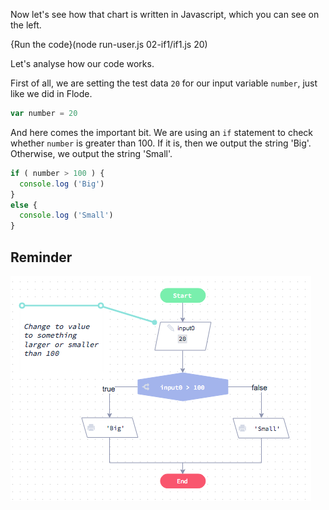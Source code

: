Now let's see how that chart is written in Javascript, which you can see on the left.

{Run the code}(node run-user.js 02-if1/if1.js 20)

Let's analyse how our code works.

First of all, we are setting the test data `20` for our input variable `number`, just like we did in Flode.

```javascript
var number = 20
```

And here comes the important bit. We are using an `if` statement to check whether `number` is greater than 100. If it is, then we output the string 'Big'. Otherwise, we output the string 'Small'.

```javascript
if ( number > 100 ) {
  console.log ('Big')
}
else {
  console.log ('Small')
}
```

## Reminder

![](.guides/img/simple-if.png
)